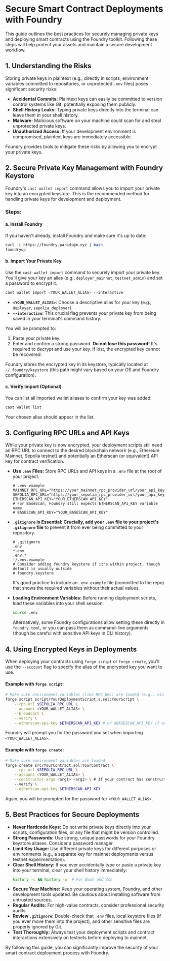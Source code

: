 # Secure Smart Contract Deployments with Foundry

This guide outlines the best practices for securely managing private keys and deploying smart contracts using the Foundry toolkit. Following these steps will help protect your assets and maintain a secure development workflow.

## 1. Understanding the Risks

Storing private keys in plaintext (e.g., directly in scripts, environment variables committed to repositories, or unprotected `.env` files) poses significant security risks:

- **Accidental Commits:** Plaintext keys can easily be committed to version control systems like Git, potentially exposing them publicly.
- **Shell History Leaks:** Typing private keys directly into the terminal can leave them in your shell history.
- **Malware:** Malicious software on your machine could scan for and steal unprotected private keys.
- **Unauthorized Access:** If your development environment is compromised, plaintext keys are immediately accessible.

Foundry provides tools to mitigate these risks by allowing you to encrypt your private keys.

## 2. Secure Private Key Management with Foundry Keystore

Foundry's `cast wallet import` command allows you to import your private key into an encrypted keystore. This is the recommended method for handling private keys for development and deployment.

### Steps:

#### a. Install Foundry

If you haven't already, install Foundry and make sure it's up to date:

```bash
curl -L https://foundry.paradigm.xyz | bash
foundryup
```

#### b. Import Your Private Key

Use the `cast wallet import` command to securely import your private key. You'll give your key an alias (e.g., `deployer_mainnet`, `testnet_admin`) and set a password to encrypt it.

```bash
cast wallet import <YOUR_WALLET_ALIAS> --interactive
```

- **`<YOUR_WALLET_ALIAS>`**: Choose a descriptive alias for your key (e.g., `deployer`, `sepolia_deployer`).
- **`--interactive`**: This crucial flag prevents your private key from being saved in your terminal's command history.

You will be prompted to:

1.  Paste your private key.
2.  Enter and confirm a strong password. **Do not lose this password!** It's required to decrypt and use your key. If lost, the encrypted key cannot be recovered.

Foundry stores the encrypted key in its keystore, typically located at `~/.foundry/keystore` (this path might vary based on your OS and Foundry configuration).

#### c. Verify Import (Optional)

You can list all imported wallet aliases to confirm your key was added:

```bash
cast wallet list
```

Your chosen alias should appear in the list.

## 3. Configuring RPC URLs and API Keys

While your private key is now encrypted, your deployment scripts still need an RPC URL to connect to the desired blockchain network (e.g., Ethereum Mainnet, Sepolia testnet) and potentially an Etherscan (or equivalent) API key for contract verification.

- **Use `.env` Files:** Store RPC URLs and API keys in a `.env` file at the root of your project.

    ```env
    # .env example
    MAINNET_RPC_URL="https://your_mainnet_rpc_provider_url/your_api_key"
    SEPOLIA_RPC_URL="https://your_sepolia_rpc_provider_url/your_api_key"
    ETHERSCAN_API_KEY="YOUR_ETHERSCAN_API_KEY"
    # For BaseScan, Foundry still expects ETHERSCAN_API_KEY variable name
    # BASESCAN_API_KEY="YOUR_BASESCAN_API_KEY"
    ```

- **`.gitignore` is Essential:** **Crucially, add your `.env` file to your project's `.gitignore` file** to prevent it from ever being committed to your repository.

    ```gitignore
    # .gitignore
    .env
    *.env
    .env.*
    !/.env.example
    # Consider adding foundry keystore if it's within project, though default is usually outside
    # foundry.keystore
    ```

    It's good practice to include an `.env.example` file (committed to the repo) that shows the required variables without their actual values.

- **Loading Environment Variables:** Before running deployment scripts, load these variables into your shell session:
    ```bash
    source .env
    ```
    Alternatively, some Foundry configurations allow setting these directly in `foundry.toml`, or you can pass them as command-line arguments (though be careful with sensitive API keys in CLI history).

## 4. Using Encrypted Keys in Deployments

When deploying your contracts using `forge script` or `forge create`, you'll use the `--account` flag to specify the alias of the encrypted key you want to use.

#### Example with `forge script`:

```bash
# Make sure environment variables (like RPC_URL) are loaded (e.g., via 'source .env')
forge script script/YourDeploymentScript.s.sol:YourScript \
    --rpc-url $SEPOLIA_RPC_URL \
    --account <YOUR_WALLET_ALIAS> \
    --broadcast \
    --verify \
    --etherscan-api-key $ETHERSCAN_API_KEY # or $BASESCAN_API_KEY if on Base and configured
```

Foundry will prompt you for the password you set when importing `<YOUR_WALLET_ALIAS>`.

#### Example with `forge create`:

```bash
# Make sure environment variables are loaded
forge create src/YourContract.sol:YourContract \
    --rpc-url $SEPOLIA_RPC_URL \
    --account <YOUR_WALLET_ALIAS> \
    --constructor-args <arg1> <arg2> \ # If your contract has constructor arguments
    --verify \
    --etherscan-api-key $ETHERSCAN_API_KEY
```

Again, you will be prompted for the password for `<YOUR_WALLET_ALIAS>`.

## 5. Best Practices for Secure Deployments

- **Never Hardcode Keys:** Do not write private keys directly into your scripts, configuration files, or any file that might be version controlled.
- **Strong Passwords:** Use strong, unique passwords for your Foundry keystore aliases. Consider a password manager.
- **Limit Key Usage:** Use different private keys for different purposes or environments (e.g., a separate key for mainnet deployments versus testnet experimentation).
- **Clear Shell History:** If you ever accidentally type or paste a private key into your terminal, clear your shell history immediately:
    ```bash
    history -c && history -w  # For Bash and Zsh
    ```
- **Secure Your Machine:** Keep your operating system, Foundry, and other development tools updated. Be cautious about installing software from untrusted sources.
- **Regular Audits:** For high-value contracts, consider professional security audits.
- **Review `.gitignore`:** Double-check that `.env` files, local keystore files (if you ever move them into the project), and other sensitive files are properly ignored by Git.
- **Test Thoroughly:** Always test your deployment scripts and contract interactions extensively on testnets before deploying to mainnet.

By following this guide, you can significantly improve the security of your smart contract deployment process with Foundry.
